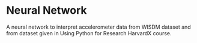 # Neural Network
A neural network to interpret accelerometer data from WISDM dataset and from dataset given in Using Python for Research HarvardX course.
